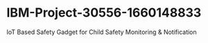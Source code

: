 # IBM-Project-30556-1660148833
IoT Based Safety Gadget for Child Safety Monitoring &amp; Notification
